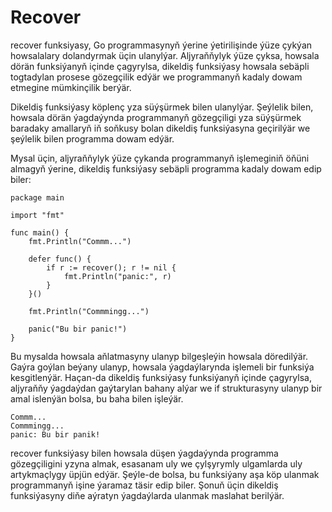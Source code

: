 # Recover

recover funksiyasy, Go programmasynyň ýerine ýetirilişinde ýüze çykýan howsalalary dolandyrmak üçin ulanylýar. Aljyraňňylyk ýüze çyksa, howsala dörän funksiýanyň içinde çagyrylsa, dikeldiş funksiýasy howsala sebäpli togtadylan prosese gözegçilik edýär we programmanyň kadaly dowam etmegine mümkinçilik berýär.

Dikeldiş funksiýasy köplenç yza süýşürmek bilen ulanylýar. Şeýlelik bilen, howsala dörän ýagdaýynda programmanyň gözegçiligi yza süýşürmek baradaky amallaryň iň soňkusy bolan dikeldiş funksiýasyna geçirilýär we şeýlelik bilen programma dowam edýär.

Mysal üçin, aljyraňňylyk ýüze çykanda programmanyň işlemeginiň öňüni almagyň ýerine, dikeldiş funksiýasy sebäpli programma kadaly dowam edip biler:

```golang
package main

import "fmt"

func main() {
    fmt.Println("Commm...")

    defer func() {
        if r := recover(); r != nil {
            fmt.Println("panic:", r)
        }
    }()

    fmt.Println("Commmingg...")

    panic("Bu bir panic!")
}
```

Bu mysalda howsala aňlatmasyny ulanyp bilgeşleýin howsala döredilýär. Gaýra goýlan beýany ulanyp, howsala ýagdaýlarynda işlemeli bir funksiýa kesgitlenýär. Haçan-da dikeldiş funksiýasy funksiýanyň içinde çagyrylsa, aljyraňňy ýagdaýdan gaýtarylan bahany alýar we if strukturasyny ulanyp bir amal islenýän bolsa, bu baha bilen işleýär.

```
Commm...
Commmingg...
panic: Bu bir panik!
```

recover funksiýasy bilen howsala düşen ýagdaýynda programma gözegçiligini yzyna almak, esasanam uly we çylşyrymly ulgamlarda uly artykmaçlygy üpjün edýär. Şeýle-de bolsa, bu funksiýany aşa köp ulanmak programmanyň işine ýaramaz täsir edip biler. Şonuň üçin dikeldiş funksiýasyny diňe aýratyn ýagdaýlarda ulanmak maslahat berilýär.